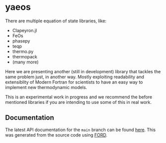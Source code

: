 # yaeos
There are multiple equation of state libraries, like:

- Clapeyron.jl
- FeOs
- phasepy
- teqp
- thermo.py
- thermopack
- (many more)

Here we are presenting another (still in development) library that tackles the
same problem just, in another way. Mostly exploiting readability and
extensiblity of Modern Fortran for scientists to have an easy way to implement
new thermodynamic models.

This is an experimental work in progress and we recommend the before mentioned
libraries if you are intending to use some of this in real work.

## Documentation

The latest API documentation for the `main` branch can be found
[here](https://fedebenelli.github.io/yaeos). This was generated from
the source code using [FORD](https://github.com/Fortran-FOSS-Programmers/ford).
